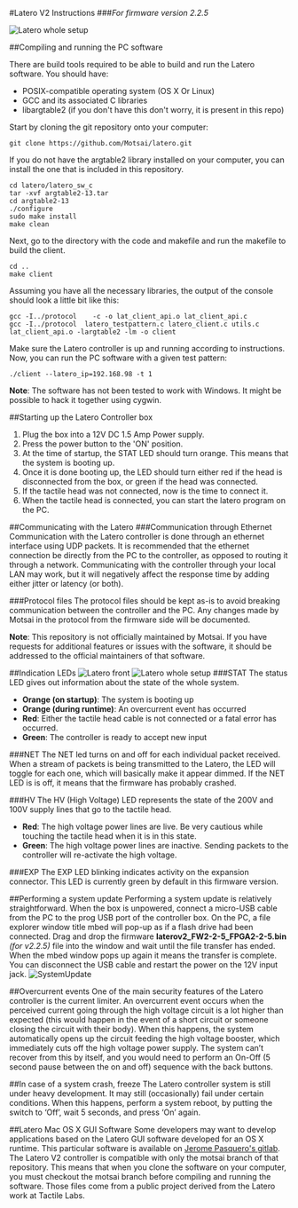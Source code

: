 #Latero V2 Instructions
###*For firmware version 2.2.5*

![Latero whole setup](http://i.imgur.com/I7360KQ.jpg)

<!-- ##Getting started with the Latero -->
##Compiling and running the PC software

There are build tools required to be able to build and run the Latero software. You should have:
+ POSIX-compatible operating system (OS X Or Linux)
+ GCC and its associated C libraries
+ libargtable2 (if you don't have this don't worry, it is present in this repo)

Start by cloning the git repository onto your computer:
```
git clone https://github.com/Motsai/latero.git
```

If you do not have the argtable2 library installed on your computer, you can install the one that is included in this repository. 
```
cd latero/latero_sw_c
tar -xvf argtable2-13.tar
cd argtable2-13
./configure
sudo make install
make clean
```

Next, go to the directory with the code and makefile and run the makefile to build the client.
```
cd ..
make client
```
Assuming you have all the necessary libraries, the output of the console should look a little bit like this:
```
gcc -I../protocol    -c -o lat_client_api.o lat_client_api.c
gcc -I../protocol  latero_testpattern.c latero_client.c utils.c lat_client_api.o -largtable2 -lm -o client
```
Make sure the Latero controller is up and running according to instructions. Now, you can run the PC software with a given test pattern:
```
./client --latero_ip=192.168.98 -t 1
```

**Note**: The software has not been tested to work with Windows. It might be possible to hack it together using cygwin.

##Starting up the Latero Controller box
1. Plug the box into a 12V DC 1.5 Amp Power supply.
2. Press the power button to the 'ON' position.
3. At the time of startup, the STAT LED should turn orange. This means that the system is booting up. 
4. Once it is done booting up, the LED should turn either red if the head is disconnected from the box, or green if the head was connected.
5. If the tactile head was not connected, now is the time to connect it.
6. When the tactile head is connected, you can start the latero program on the PC.

##Communicating with the Latero
###Communication through Ethernet
Communication with the Latero controller is done through an ethernet interface using UDP packets. It is recommended that the ethernet connection be directly from the PC to the controller, as opposed to routing it through a network. Communicating with the controller through your local LAN may work, but it will negatively affect the response time by adding either jitter or latency (or both).

###Protocol files
The protocol files should be kept as-is to avoid breaking communication between the controller and the PC. Any changes made by Motsai in the protocol from the firmware side will be documented.

**Note**: This repository is not officially maintained by Motsai. If you have requests for additional features or issues with the software, it should be addressed to the official maintainers of that software.


##Indication LEDs
![Latero front](http://i.imgur.com/5UgTBS7.jpg)
![Latero whole setup](http://i.imgur.com/AUoiy9v.jpg)
###STAT
The status LED gives out information about the state of the whole system. 
* **Orange (on startup)**: The system is booting up
* **Orange (during runtime)**: An overcurrent event has occurred
* **Red**: Either the tactile head cable is not connected or a fatal error has occurred.
* **Green**: The controller is ready to accept new input 

###NET
The NET led turns on and off for each individual packet received. When a stream of packets is being transmitted to the Latero, the LED will toggle for each one, which will basically make it appear dimmed. If the NET LED is is off, it means that the firmware has probably crashed.

###HV
The HV (High Voltage) LED represents the state of the 200V and 100V supply lines that go to the tactile head.
* **Red**: The high voltage power lines are live. Be very cautious while touching the tactile head when it is in this state.
* **Green**: The high voltage power lines are inactive. Sending packets to the controller will re-activate the high voltage.

###EXP
The EXP LED blinking indicates activity on the expansion connector. This LED is currently green by default in this firmware version.

##Performing a system update
Performing a system update is relatively straightforward. When the box is unpowered, connect a micro-USB cable from the PC to the prog USB port of the controller box. On the PC, a file explorer window title mbed will pop-up as if a flash drive had been connected. Drag and drop the firmware **laterov2_FW2-2-5_FPGA2-2-5.bin** *(for v2.2.5)* file into the window and wait until the file transfer has ended. When the mbed window pops up again it means the transfer is complete. You can disconnect the USB cable and restart the power on the 12V input jack.
![SystemUpdate](http://i.imgur.com/TyVFInp.png)

##Overcurrent events
One of the main security features of the Latero controller is the current limiter. An overcurrent event occurs when the perceived current going through the high voltage circuit is a lot higher than expected (this would happen in the event of a short circuit or someone closing the circuit with their body). When this happens, the system automatically opens up the circuit feeding the high voltage booster, which immediately cuts off the high voltage power supply. The system can’t recover from this by itself, and you would need to perform an On-Off (5 second pause between the on and off) sequence with the back buttons.

##In case of a system crash, freeze
The Latero controller system is still under heavy development. It may still (occasionally) fail under certain conditions. When this happens, perform a system reboot, by putting the switch to ‘Off’, wait 5 seconds, and press ‘On’ again.

##Latero Mac OS X GUI Software
Some developers may want to develop applications based on the Latero GUI software developed for an OS X runtime. This particular software is available on [Jerome Pasquero's gitlab](https://gitlab.com/u/jerome.pasquero). The Latero V2 controller is compatible with only the motsai branch of that repository. This means that when you clone the software on your computer, you must checkout the motsai branch before compiling and running the software. Those files come from a public project derived from the Latero work at Tactile Labs.
